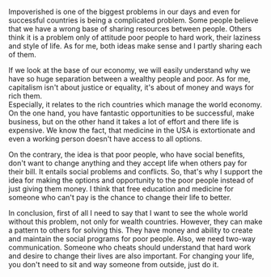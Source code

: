 Impoverished is one of the biggest problems in our days and even for successful countries is being 
a complicated problem. Some people believe that we have a wrong base of sharing resources between people.
Others think it is a problem only of attitude poor people to hard work, their laziness and style of life.
As for me, both ideas make sense and I partly sharing each of them.

If we look at the base of our economy, we will easily understand why we have so huge separation between a wealthy people 
and poor. As for me, capitalism isn't about justice or equality, it's about of money and ways for rich them.  
Especially, it relates to the rich countries which manage the world economy. On the one hand, you have fantastic opportunities
to be successful, make business, but on the other hand it takes a lot of effort and there life is expensive.
We know the fact, that medicine in the USA is extortionate and even a working person doesn't have access to all options.

On the contrary, the idea is that poor people, who have social benefits, don't want to change anything and they accept life when others
pay for their bill. It entails social problems and conflicts. So, that's why I support the idea for 
making the options and opportunity to the poor people instead of just giving them money. I think that free education and medicine for 
someone who can't pay is the chance to change their life to better.

In conclusion, first of all I need to say that I want to see the whole world without this problem, not only for wealth countries. However,
they can make a pattern to others for solving this. They have money and ability to create and maintain the social programs for poor people.
Also, we need two-way communication. Someone who cheats should understand that hard work and desire to change their lives are also important. 
For changing your life, you don't need to sit and way someone from outside, just do it. 
